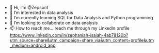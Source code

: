 - 👋 Hi, I’m @Zepson1
- 👀 I’m interested in data analysis 
- 🌱 I’m currently learning SQL for Data Analysis and Python programming 
- 💞️ I’m looking to collaborate on data analysis 
- 📫 How to reach me... reach me through my LinkedIn profile https://www.linkedin.com/in/zephaniah-isaiah-4ab78120b?utm_source=share&utm_campaign=share_via&utm_content=profile&utm_medium=android_app

